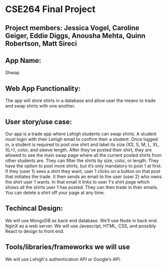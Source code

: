 # CSE264 Final Project

## Project members: Jessica Vogel, Caroline Geiger, Eddie Diggs, Anousha Mehta, Quinn Robertson, Matt Sireci

## App Name:
Shwap

## Web App Functionality:
The app will store shirts in a database and allow user the means to trade and swap shirts with one another.

## User story/use case:
Our app is a trade app where Lehigh students can swap shirts. A student must login with their Lehigh email to confirm their a student. Once logged in, a student is required to post one shirt and label its size (XS, S, M, L, XL, XL+), color, and sleeve length. After they’ve posted their shirt, they are allowed to see the main swap page where all the current posted shirts from other students are. They can filter the shirts by size, color, or length. They have the option to post more shirts, but it’s only mandatory to post 1 at first. If they (user 1) sees a shirt they want, user 1 clicks on a button on that post that initiates the trade. It then sends an email to the user (user 2) who owns the shirt user 1 wants. In that email it links to user 1's shirt page which shows all the shirts user 1 has posted. They can then trade in their emails. You can delete a shirt off your page at any time.

## Techincal Design:
We will use MongoDB as back end database. We’ll use Node in back end. NginX as a web server. We will use Javascript, HTML, CSS, and possibly React to design to front end.

## Tools/libraries/frameworks we will use
We will use Lehigh's authentication API or Google’s API.
